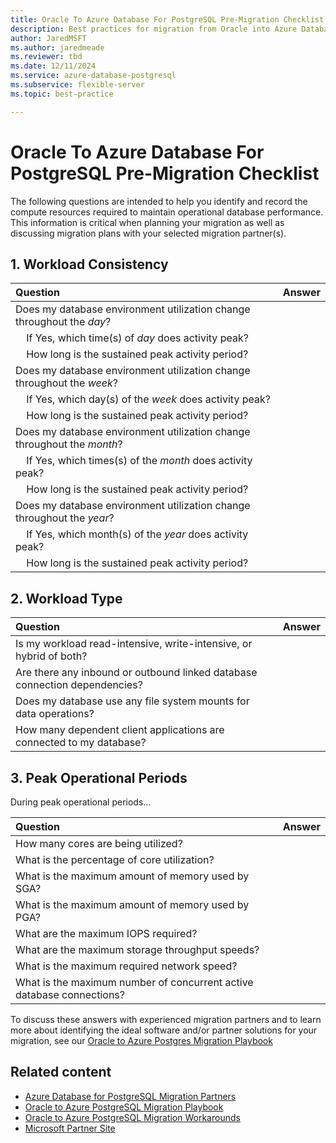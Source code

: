 ```yaml
---
title: Oracle To Azure Database For PostgreSQL Pre-Migration Checklist
description: Best practices for migration from Oracle into Azure Database for PostgreSQL.
author: JaredMSFT
ms.author: jaredmeade
ms.reviewer: tbd
ms.date: 12/11/2024
ms.service: azure-database-postgresql
ms.subservice: flexible-server
ms.topic: best-practice

---
```


# Oracle To Azure Database For PostgreSQL Pre-Migration Checklist

The following questions are intended to help you identify and record the compute resources required to maintain operational database performance. This information is critical when planning your migration as well as discussing migration plans with your selected migration partner(s).

## 1. Workload Consistency

| Question | Answer |
| :------------------- | :--- |
| Does my database environment utilization change throughout the *day*? | &nbsp; |
| &nbsp; &nbsp; If Yes, which time(s) of *day* does activity peak? | &nbsp; |
| &nbsp; &nbsp; How long is the sustained peak activity period? | &nbsp; |
| Does my database environment utilization change throughout the *week*? | &nbsp; |
| &nbsp; &nbsp; If Yes, which day(s) of the *week* does activity peak? | &nbsp; |
| &nbsp; &nbsp; How long is the sustained peak activity period? | &nbsp; |
| Does my database environment utilization change throughout the *month*? | &nbsp; |
| &nbsp; &nbsp; If Yes, which times(s) of the *month* does activity peak? | &nbsp; |
| &nbsp; &nbsp; How long is the sustained peak activity period? | &nbsp; |
| Does my database environment utilization change throughout the *year*? | &nbsp; |
| &nbsp; &nbsp; If Yes, which month(s) of the *year* does activity peak? | &nbsp; |
| &nbsp; &nbsp; How long is the sustained peak activity period? | &nbsp; |

## 2. Workload Type

| Question | Answer |
| :-------------------| :--- |
| Is my workload read-intensive, write-intensive, or hybrid of both? | &nbsp; |
| Are there any inbound or outbound linked database connection dependencies? | &nbsp; |
| Does my database use any file system mounts for data operations? | &nbsp; |
| How many dependent client applications are connected to my database? | &nbsp; |

## 3. Peak Operational Periods
During peak operational periods…

| Question | Answer |
| :------------------- | :--- |
| How many cores are being utilized? | &nbsp; |
| What is the percentage of core utilization? | &nbsp; |
| What is the maximum amount of memory used by SGA? | &nbsp; |
| What is the maximum amount of memory used by PGA? |&nbsp; |
| What are the maximum IOPS required? | &nbsp; |
| What are the maximum storage throughput speeds? | &nbsp; |
| What is the maximum required network speed? | &nbsp;|
| What is the maximum number of concurrent active database connections? | &nbsp; |

To discuss these answers with experienced migration partners and to learn more about identifying the ideal software and/or partner solutions for your migration, see our [Oracle to Azure Postgres Migration Playbook](https://download.microsoft.com/download/8/f/c/8fc4fe39-7cb1-484a-aaa0-418704b90c0e/Oracle%20to%20Azure%20Postgres%20Migration%20Playbook.pdf)

## Related content

 - [Azure Database for PostgreSQL Migration Partners](./partners-migration-postgresql.md)
 - [Oracle to Azure PostgreSQL Migration Playbook](https://download.microsoft.com/download/8/f/c/8fc4fe39-7cb1-484a-aaa0-418704b90c0e/Oracle%20to%20Azure%20Postgres%20Migration%20Playbook.pdf)
 - [Oracle to Azure PostgreSQL Migration Workarounds](https://github.com/Microsoft/DataMigrationTeam/blob/master/Whitepapers/Oracle%20to%20Azure%20Database%20for%20PostgreSQL%20Migration%20Workarounds.pdf)
 - [Microsoft Partner Site](https://partner.microsoft.com)